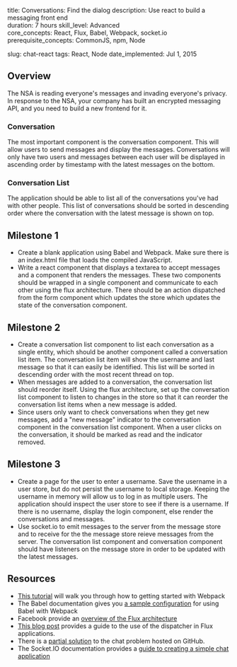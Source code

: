 title:                  Conversations: Find the dialog
description:            Use react to build a messaging front end  
duration:               7 hours
skill_level:            Advanced  
core_concepts:          React, Flux, Babel, Webpack, socket.io
prerequisite_concepts:  CommonJS, npm, Node

slug:                   chat-react
tags:                   React, Node
date_implemented:       Jul 1, 2015

## Overview
The NSA is reading everyone's messages and invading everyone's privacy.  In response to the NSA, your company has built an encrypted messaging API, and you need to build a new frontend for it.  

### Conversation
The most important component is the conversation component.  This will allow users to send messages and display the messages.  Conversations will only have two users and messages between each user will be displayed in ascending order by timestamp with the latest messages on the bottom.

### Conversation List
The application should be able to list all of the conversations you've had with other people.  This list of conversations should be sorted in descending order where the conversation with the latest message is shown on top.


## Milestone 1
- Create a blank application using Babel and Webpack.  Make sure there is an index.html file that loads the compiled JavaScript.
- Write a react component that displays a textarea to accept messages and a component that renders the messages.  These two components should be wrapped in a single component and communicate to each other using the flux architecture.  There should be an action dispatched from the form component which updates the store which updates the state of the conversation  component.

## Milestone 2
- Create a conversation list component to list each conversation as a single entity, which should be another component called a conversation list item.  The conversation list item will show the username and last message so that it can easily be identified.  This list will be sorted in descending order with the most recent thread on top.
- When messages are added to a conversation, the conversation list should reorder itself.  Using the flux architecture, set up the conversation list component to listen to changes in the store so that it can reorder the conversation list items when a new message is added.
- Since users only want to check conversations when they get new messages, add a "new message" indicator to the conversation component in the conversation list component.  When a user clicks on the conversation, it should be marked as read and the indicator removed.

## Milestone 3
- Create a page for the user to enter a username.  Save the username in a user store, but do not persist the username to local storage.  Keeping the username in memory will allow us to log in as multiple users.  The application should inspect the user store to see if there is a username.  If there is no username, display the login component, else render the conversations and messages.
- Use socket.io to emit messages to the server from the message store and to receive for the the message store reieve messages from the server.  The conversation list component and conversation component should have listeners on the message store in order to be updated with the latest messages.

## Resources
- [This tutorial](http://webpack.github.io/docs/tutorials/getting-started/) will walk you through how to getting started with Webpack
- The Babel documentation gives you [a sample configuration](https://babeljs.io/docs/setup/#webpack) for using Babel with Webpack
- Facebook provide an [overview of the Flux architecture](https://facebook.github.io/flux/docs/overview.html)
- [This blog post](https://facebook.github.io/react/blog/2014/07/30/flux-actions-and-the-dispatcher.html) provides a guide to the use of the dispatcher in Flux applications.
- There is a [partial solution](https://github.com/facebook/flux/tree/master/examples/flux-chat) to the chat problem hosted on GitHub.
- The Socket.IO documentation provides a [guide to creating a simple chat application](http://socket.io/get-started/chat/)
